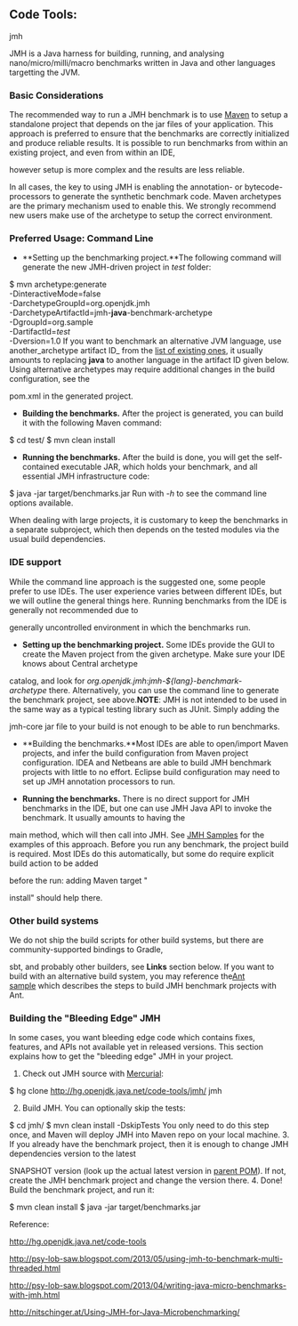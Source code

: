 ## Code Tools: 

jmh

JMH is a Java harness for building, running, and analysing nano/micro/milli/macro benchmarks written in Java and other languages targetting the JVM.

### Basic Considerations

The recommended way to run a JMH benchmark is to use [Maven](http://maven.apache.org/) to setup a standalone project that depends on the jar files of your application. This approach is preferred to ensure that the benchmarks are correctly initialized and produce reliable results. It is possible to run benchmarks from within an existing project, and even from within an IDE, 

however setup is more complex and the results are less reliable.

In all cases, the key to using JMH is enabling the annotation- or bytecode-processors to generate the synthetic benchmark code. Maven archetypes are the primary mechanism used to enable this. We strongly recommend new users make use of the archetype to setup the correct environment.

### Preferred Usage: Command Line

- **Setting up the benchmarking project.**The following command will generate the new JMH-driven project in _test_ folder:

$ mvn archetype:generate \
          -DinteractiveMode=false \
          -DarchetypeGroupId=org.openjdk.jmh \
          -DarchetypeArtifactId=jmh-**java**-benchmark-archetype \
          -DgroupId=org.sample \
          -DartifactId=_test_ \
          -Dversion=1.0
 If you want to benchmark an alternative JVM language, use another_archetype artifact ID_ from the [list of existing ones](http://central.maven.org/maven2/org/openjdk/jmh/), it usually amounts to replacing **java** to another language in the artifact ID given below. Using alternative archetypes may require additional changes in the build configuration, see the 

pom.xml in the generated project. 
- **Building the benchmarks.** After the project is generated, you can build it with the following Maven command:

$ cd test/
$ mvn clean install
 
- **Running the benchmarks.** After the build is done, you will get the self-contained executable JAR, which holds your benchmark, and all essential JMH infrastructure code:

$ java -jar target/benchmarks.jar
 Run with _-h_ to see the command line options available. 

When dealing with large projects, it is customary to keep the benchmarks in a separate subproject, which then depends on the tested modules via the usual build dependencies.

### IDE support

While the command line approach is the suggested one, some people prefer to use IDEs. The user experience varies between different IDEs, but we will outline the general things here. Running benchmarks from the IDE is generally not recommended due to 

generally uncontrolled environment in which the benchmarks run.

- **Setting up the benchmarking project.** Some IDEs provide the GUI to create the Maven project from the given archetype. Make sure your IDE knows about Central archetype 

catalog, and look for _org.openjdk.jmh:jmh-${lang}-benchmark-archetype_ there. Alternatively, you can use the command line to generate the benchmark project, see above.**NOTE**: JMH is not intended to be used in the same way as a typical testing library such as JUnit. Simply adding the 

jmh-core jar file to your build is not enough to be able to run benchmarks.   

- **Building the benchmarks.**Most IDEs are able to open/import Maven projects, and infer the build configuration from Maven project configuration. IDEA and Netbeans are able to build JMH benchmark projects with little to no effort. Eclipse build configuration may need to set up JMH annotation processors to run.   

- **Running the benchmarks.** There is no direct support for JMH benchmarks in the IDE, but one can use JMH Java API to invoke the benchmark. It usually amounts to having the 

main method, which will then call into JMH. See [JMH Samples](http://hg.openjdk.java.net/code-tools/jmh/file/tip/jmh-samples/src/main/java/org/openjdk/jmh/samples/) for the examples of this approach. Before you run any benchmark, the project build is required. Most IDEs do this automatically, but some do require explicit build action to be added 

before the run: adding Maven target "

install" should help there.

### Other build systems

We do not ship the build scripts for other build systems, but there are community-supported bindings to Gradle, 

sbt, and probably other builders, see **Links** section below. If you want to build with an alternative build system, you may reference the[Ant sample](http://hg.openjdk.java.net/code-tools/jmh/file/tip/jmh-ant-sample/) which describes the steps to build JMH benchmark projects with Ant.

### Building the "Bleeding Edge" JMH

In some cases, you want bleeding edge code which contains fixes, features, and APIs not available yet in released versions. This section explains how to get the "bleeding edge" JMH in your project.

1. Check out JMH source with [Mercurial](http://mercurial.selenic.com/):

$ hg clone http://hg.openjdk.java.net/code-tools/jmh/ jmh
 
2. Build JMH. You can optionally skip the tests:

$ cd jmh/
$ mvn clean install -DskipTests
 You only need to do this step once, and Maven will deploy JMH into Maven repo on your local machine. 
3. If you already have the benchmark project, then it is enough to change JMH dependencies version to the latest 

SNAPSHOT version (look up the actual latest version in [parent POM](http://hg.openjdk.java.net/code-tools/jmh/file/tip/pom.xml#l33)). If not, create the JMH benchmark project and change the version there. 
4. Done! Build the benchmark project, and run it: 

$ mvn clean install
$ java -jar target/benchmarks.jar

Reference:

http://hg.openjdk.java.net/code-tools

http://psy-lob-saw.blogspot.com/2013/05/using-jmh-to-benchmark-multi-threaded.html

http://psy-lob-saw.blogspot.com/2013/04/writing-java-micro-benchmarks-with-jmh.html

http://nitschinger.at/Using-JMH-for-Java-Microbenchmarking/